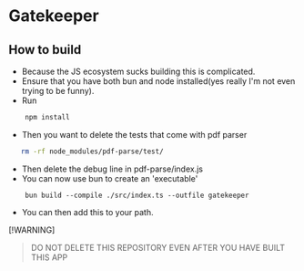 # Gatekeeper

## How to build
- Because the JS ecosystem sucks building this is complicated.
- Ensure that you have both bun and node installed(yes really I'm not even trying to be funny).
- Run 
```bash
    npm install
```
- Then you want to delete the tests that come with pdf parser
```bash
   rm -rf node_modules/pdf-parse/test/
```
- Then delete the debug line in pdf-parse/index.js
- You can now use bun to create an 'executable'

```
    bun build --compile ./src/index.ts --outfile gatekeeper
```
- You can then add this to your path. 

[!WARNING]
>DO NOT DELETE THIS REPOSITORY EVEN AFTER YOU HAVE BUILT THIS APP
